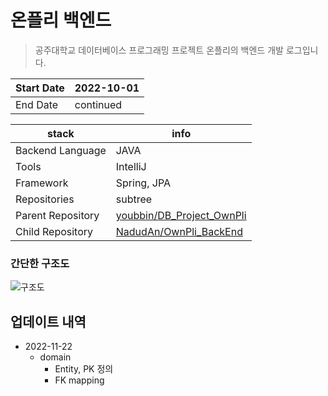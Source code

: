 # 온플리 백엔드

> 공주대학교 데이터베이스 프로그래밍 프로젝트 온플리의 백엔드 개발 로그입니다. 

|Start Date|2022-10-01|
|---|---|
|End Date| continued |

|stack|info|
|----|---|
|Backend Language|JAVA|
|Tools|IntelliJ|
|Framework|Spring, JPA|
|Repositories|subtree|
|Parent Repository|[youbbin/DB_Project_OwnPli](https://github.com/youbbin/DB_Project_OwnPli)| <!--포함하는-->
|Child Repository|[NadudAn/OwnPli_BackEnd](https://github.com/NadudAn/OwnPli_BackEnd)|  <!--포함되는-->

### 간단한 구조도

![구조도](https://user-images.githubusercontent.com/84761609/201409901-2ad3548c-5e05-497e-a7ea-e8d49f6548df.jpg)


## 업데이트 내역

 - 2022-11-22
   - domain
     - Entity, PK 정의
     - FK mapping
